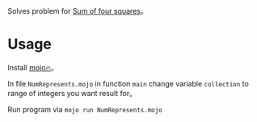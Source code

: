 Solves problem for [Sum of four squares](https://en.wikipedia.org/wiki/Lagrange%27s_four-square_theorem)。

# Usage

Install [mojo🔥](https://github.com/modularml/mojo)。  

In file `NumRepresents.mojo` in function `main` change variable `collection` to range of integers you want result for。   

Run program via `mojo run NumRepresents.mojo`
